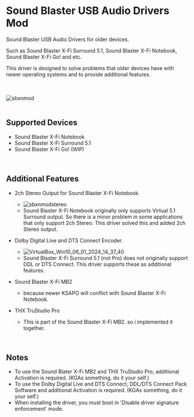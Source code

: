 # Sound Blaster USB Audio Drivers Mod

Sound Blaster USB Audio Drivers for older devices.

Such as Sound Blaster X-Fi Surround 5.1, Sound Blaster X-Fi Notebook, Sound Blaster X-Fi Go! and etc.

This driver is designed to solve problems that older devices have with newer operating systems and to provide additional features.

<br/><br/>
![sbxnmod](https://github.com/kgtmaven/SoundBlasterUSBAudioMod/assets/24592498/7c3e5639-b165-4d87-b2e1-601b6489d7fd)
<br/><br/>

## Supported Devices
 - Sound Blaster X-Fi Notebook
 - Sound Blaster X-Fi Surround 5.1
 - Sound Blaster X-Fi Go! (WIP)

<br/>

## Additional Features
 - 2ch Stereo Output for Sound Blaster X-Fi Notebook.
   - ![sbxnmodstereo](https://github.com/kgtmaven/SoundBlasterUSBAudioMod/assets/24592498/3a4771ca-9745-4942-b226-3a6d85878cb9)
   - Sound Blaster X-Fi Notebook originally only supports Virtual 5.1 Surround output. So there is a minor problem in some applications that only support 2ch Stereo. This driver solved this and added 2ch Stereo output.
     
 - Dolby Digital Live and DTS Connect Encoder.
   - ![VirtualBox_Win10_06_01_2024_14_37_40](https://github.com/kgtmaven/SoundBlasterUSBAudioMod/assets/24592498/1362955d-27a0-4e4f-8144-f0128f34125a)
   - Sound Blaster X-Fi Surround 5.1 (not Pro) does not originally support DDL or DTS Connect. This driver supports these as additional features.

 - Sound Blaster X-Fi MB2
   - because newer KSAPO will conflict with Sound Blaster X-Fi Notebook.

 - THX TruStudio Pro
   - This is part of the Sound Blaster X-Fi MB2. so i implemented it together.



<br/>

## Notes
 - To use the Sound Blater X-Fi MB2 and THX TruStudio Pro, additional Activation is required. (KGAs something, do it your self.)
 - To use the Dolby Digital Live and DTS Connect, DDL/DTS Connect Pack Software and additional Activation is required. (KGAs something, do it your self.)
 - When installing the driver, you must boot in 'Disable driver signature enforcement' mode.
